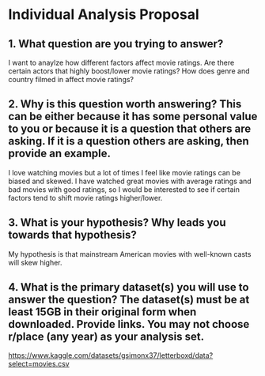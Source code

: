 # Individual Analysis Proposal
## 1. What question are you trying to answer?
I want to anaylze how different factors affect movie ratings. Are there certain actors that highly boost/lower movie ratings? How does genre and country filmed in affect movie ratings?

## 2. Why is this question worth answering? This can be either because it has some personal value to you or because it is a question that others are asking. If it is a question others are asking, then provide an example.
I love watching movies but a lot of times I feel like movie ratings can be biased and skewed. I have watched great movies with average ratings and bad movies with good ratings, so I would be interested to see if certain factors tend to shift movie ratings higher/lower. 

## 3. What is your hypothesis? Why leads you towards that hypothesis?
My hypothesis is that mainstream American movies with well-known casts will skew higher. 

## 4. What is the primary dataset(s) you will use to answer the question? The dataset(s) must be at least 15GB in their original form when downloaded. Provide links. You may not choose r/place (any year) as your analysis set.
https://www.kaggle.com/datasets/gsimonx37/letterboxd/data?select=movies.csv

